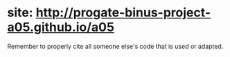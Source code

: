 # site: http://progate-binus-project-a05.github.io/a05
Remember to properly cite all someone else's code that is used or adapted.
